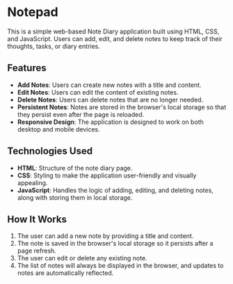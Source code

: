 # Notepad

This is a simple web-based Note Diary application built using HTML, CSS, and JavaScript. Users can add, edit, and delete notes to keep track of their thoughts, tasks, or diary entries.

## Features

- **Add Notes**: Users can create new notes with a title and content.
- **Edit Notes**: Users can edit the content of existing notes.
- **Delete Notes**: Users can delete notes that are no longer needed.
- **Persistent Notes**: Notes are stored in the browser's local storage so that they persist even after the page is reloaded.
- **Responsive Design**: The application is designed to work on both desktop and mobile devices.

## Technologies Used

- **HTML**: Structure of the note diary page.
- **CSS**: Styling to make the application user-friendly and visually appealing.
- **JavaScript**: Handles the logic of adding, editing, and deleting notes, along with storing them in local storage.

## How It Works

1. The user can add a new note by providing a title and content.
2. The note is saved in the browser's local storage so it persists after a page refresh.
3. The user can edit or delete any existing note.
4. The list of notes will always be displayed in the browser, and updates to notes are automatically reflected.


